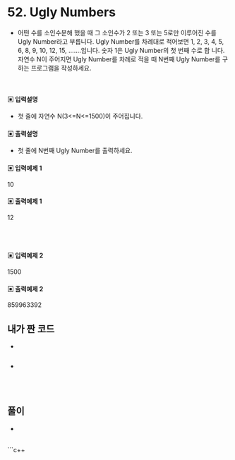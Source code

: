 # 52. Ugly Numbers


* 어떤 수를 소인수분해 했을 때 그 소인수가 2 또는 3 또는 5로만 이루어진 수를 Ugly Number라고 부릅니다. Ugly Number를 차례대로 적어보면 1, 2, 3, 4, 5, 6, 8, 9, 10, 12, 15, .......입니다. 숫자 1은 Ugly Number의 첫 번째 수로 합
니다. 자연수 N이 주어지면 Ugly Number를 차례로 적을 때 N번째 Ugly Number를 구하는 
프로그램을 작성하세요.


<br/>



#### ▣ 입력설명

* 첫 줄에 자연수 N(3<=N<=1500)이 주어집니다. 







#### ▣ 출력설명

* 첫 줄에 N번째 Ugly Number를 출력하세요.







#### ▣ 입력예제 1
10






#### ▣ 출력예제 1
12

<br/>
<br/>

#### ▣ 입력예제 2
1500






#### ▣ 출력예제 2
859963392


## 내가 짠 코드
* 
```c++


```
* 
<br><br> 

## 풀이
*  
<br/>
```c++


```
